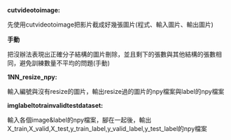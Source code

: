 **cutvideotoimage:**

先使用cutvideotoimage把影片截成好幾張圖片(程式、輸入圖片、輸出圖片)

**手動**

把沒辦法表現出正確分子結構的圖片刪除，並且剩下的張數與其他結構的張數相同，避免訓練數量不平均的問題(手動)

**1NN_resize_npy:**

輸入編號與沒有resize的圖片，輸出resize過的圖片的npy檔案與label的npy檔案

**imglabeltotrainvalidtestdataset:**

輸入各個image&label的npy檔案，腳在一起後，輸出X_train,X_valid,X_test,y_train_label,y_valid_label,y_test_label的npy檔案
